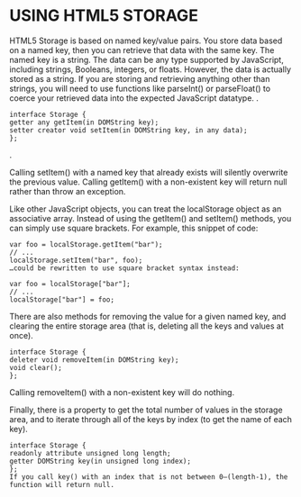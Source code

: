 # USING HTML5 STORAGE

HTML5 Storage is based on named key/value pairs. You store data based on a named key, then you can retrieve that data with the same key. The named key is a string. The data can be any type supported by JavaScript, including strings, Booleans, integers, or floats. However, the data is actually stored as a string. If you are storing and retrieving anything other than strings, you will need to use functions like parseInt() or parseFloat() to coerce your retrieved data into the expected JavaScript datatype.
.

    interface Storage {
    getter any getItem(in DOMString key);
    setter creator void setItem(in DOMString key, in any data);
    };
.

Calling setItem() with a named key that already exists will silently overwrite the previous value. Calling getItem() with a non-existent key will return null rather than throw an exception.

Like other JavaScript objects, you can treat the localStorage object as an associative array. Instead of using the getItem() and setItem() methods, you can simply use square brackets. For example, this snippet of code:

    var foo = localStorage.getItem("bar");
    // ...
    localStorage.setItem("bar", foo);
    …could be rewritten to use square bracket syntax instead:

    var foo = localStorage["bar"];
    // ...
    localStorage["bar"] = foo;

There are also methods for removing the value for a given named key, and clearing the entire storage area (that is, deleting all the keys and values at once).

    interface Storage {
    deleter void removeItem(in DOMString key);
    void clear();
    };

Calling removeItem() with a non-existent key will do nothing.

Finally, there is a property to get the total number of values in the storage area, and to iterate through all of the keys by index (to get the name of each key).

    interface Storage {
    readonly attribute unsigned long length;
    getter DOMString key(in unsigned long index);
    };
    If you call key() with an index that is not between 0–(length-1), the function will return null.